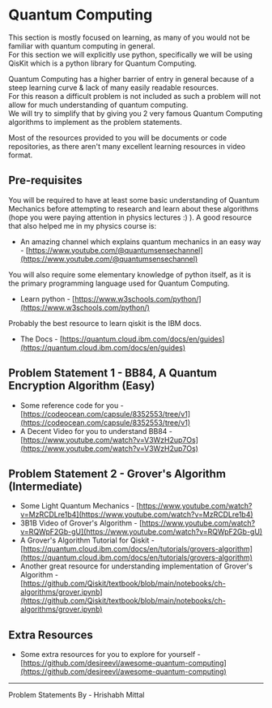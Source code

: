 # Quantum Computing

This section is mostly focused on learning, as many of you would not be familiar with quantum computing in general.  
For this section we will explicitly use python, specifically we will be using QisKit which is a python library for Quantum Computing.  

Quantum Computing has a higher barrier of entry in general because of a steep learning curve & lack of many easily readable resources.  
For this reason a difficult problem is not included as such a problem will not allow for much understanding of quantum computing.  
We will try to simplify that by giving you 2 very famous Quantum Computing algorithms to implement as the problem statements.  

Most of the resources provided to you will be documents or code repositories, as there aren't many excellent learning resources in video format.  

## Pre-requisites

You will be required to have at least some basic understanding of Quantum Mechanics before attempting to research and learn about these algorithms  
(hope you were paying attention in physics lectures :) ). A good resource that also helped me in my physics course is:  
- An amazing channel which explains quantum mechanics in an easy way - [https://www.youtube.com/@quantumsensechannel](https://www.youtube.com/@quantumsensechannel)  

You will also require some elementary knowledge of python itself, as it is the primary programming language used for Quantum Computing.  
- Learn python - [https://www.w3schools.com/python/](https://www.w3schools.com/python/)  

Probably the best resource to learn qiskit is the IBM docs.  
- The Docs - [https://quantum.cloud.ibm.com/docs/en/guides](https://quantum.cloud.ibm.com/docs/en/guides)  

## Problem Statement 1 - BB84, A Quantum Encryption Algorithm (Easy)

- Some reference code for you - [https://codeocean.com/capsule/8352553/tree/v1](https://codeocean.com/capsule/8352553/tree/v1)  
- A Decent Video for you to understand BB84 - [https://www.youtube.com/watch?v=V3WzH2up7Os](https://www.youtube.com/watch?v=V3WzH2up7Os)  

## Problem Statement 2 - Grover's Algorithm (Intermediate)

- Some Light Quantum Mechanics - [https://www.youtube.com/watch?v=MzRCDLre1b4](https://www.youtube.com/watch?v=MzRCDLre1b4)  
- 3B1B Video of Grover's Algorithm - [https://www.youtube.com/watch?v=RQWpF2Gb-gU](https://www.youtube.com/watch?v=RQWpF2Gb-gU)  
- A Grover's Algorithm Tutorial for Qiskit - [https://quantum.cloud.ibm.com/docs/en/tutorials/grovers-algorithm](https://quantum.cloud.ibm.com/docs/en/tutorials/grovers-algorithm)  
- Another great resource for understanding implementation of Grover's Algorithm - [https://github.com/Qiskit/textbook/blob/main/notebooks/ch-algorithms/grover.ipynb](https://github.com/Qiskit/textbook/blob/main/notebooks/ch-algorithms/grover.ipynb)  

## Extra Resources

- Some extra resources for you to explore for yourself - [https://github.com/desireevl/awesome-quantum-computing](https://github.com/desireevl/awesome-quantum-computing)

---

Problem Statements By - Hrishabh Mittal
